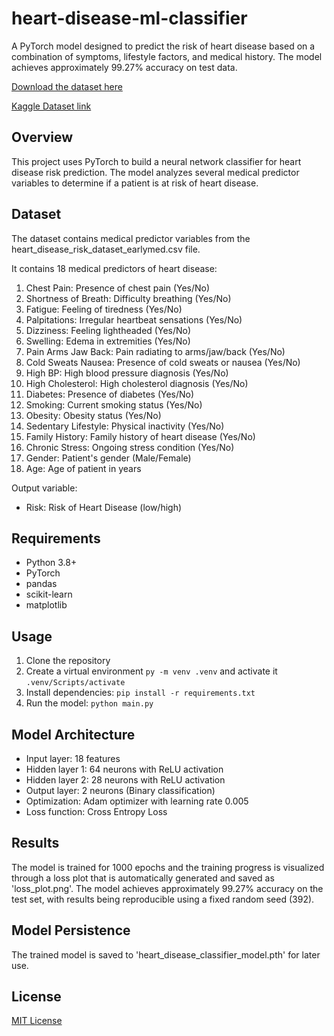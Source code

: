 # heart-disease-ml-classifier

A PyTorch model designed to predict the risk of heart disease based on a combination of symptoms, lifestyle factors, and medical history.
The model achieves approximately 99.27% accuracy on test data.

[Download the dataset here](heart_disease_classifier_model.pth)

[Kaggle Dataset link](https://www.kaggle.com/datasets/mahatiratusher/heart-disease-risk-prediction-dataset)

## Overview

This project uses PyTorch to build a neural network classifier for heart disease risk prediction. The model analyzes several medical predictor variables to determine if a patient is at risk of heart disease.

## Dataset

The dataset contains medical predictor variables from the heart_disease_risk_dataset_earlymed.csv file.

It contains 18 medical predictors of heart disease:

1. Chest Pain: Presence of chest pain (Yes/No)
2. Shortness of Breath: Difficulty breathing (Yes/No)
3. Fatigue: Feeling of tiredness (Yes/No)
4. Palpitations: Irregular heartbeat sensations (Yes/No)
5. Dizziness: Feeling lightheaded (Yes/No)
6. Swelling: Edema in extremities (Yes/No)
7. Pain Arms Jaw Back: Pain radiating to arms/jaw/back (Yes/No)
8. Cold Sweats Nausea: Presence of cold sweats or nausea (Yes/No)
9. High BP: High blood pressure diagnosis (Yes/No)
10. High Cholesterol: High cholesterol diagnosis (Yes/No)
11. Diabetes: Presence of diabetes (Yes/No)
12. Smoking: Current smoking status (Yes/No)
13. Obesity: Obesity status (Yes/No)
14. Sedentary Lifestyle: Physical inactivity (Yes/No)
15. Family History: Family history of heart disease (Yes/No)
16. Chronic Stress: Ongoing stress condition (Yes/No)
17. Gender: Patient's gender (Male/Female)
18. Age: Age of patient in years

Output variable:

- Risk: Risk of Heart Disease (low/high)

## Requirements

- Python 3.8+
- PyTorch
- pandas
- scikit-learn
- matplotlib

## Usage

1. Clone the repository
2. Create a virtual environment `py -m venv .venv` and activate it `.venv/Scripts/activate`
3. Install dependencies: `pip install -r requirements.txt`
4. Run the model: `python main.py`

## Model Architecture

- Input layer: 18 features
- Hidden layer 1: 64 neurons with ReLU activation
- Hidden layer 2: 28 neurons with ReLU activation
- Output layer: 2 neurons (Binary classification)
- Optimization: Adam optimizer with learning rate 0.005
- Loss function: Cross Entropy Loss

## Results

The model is trained for 1000 epochs and the training progress is visualized through a loss plot that is automatically generated and saved as 'loss_plot.png'.
The model achieves approximately 99.27% accuracy on the test set, with results being reproducible using a fixed random seed (392).

## Model Persistence

The trained model is saved to 'heart_disease_classifier_model.pth' for later use.

## License

[MIT License](LICENSE)
